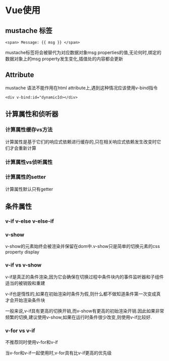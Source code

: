 # Vue使用

## mustache 标签

```
<span> Message: {{ msg }} </span>
```



mustache标签将会被替代为对应数据对象msg properties的值,无论何时,绑定的数据对象上的msg property发生变化,插值处的内容都会更新



## Attribute

mustache 语法不能作用在html attribute上,遇到这种情况应该使用v-bind指令

```
<div v-bind:id="dynamicId></div>
```



## 计算属性和侦听器

### 计算属性缓存vs方法

计算属性是基于它们的响应式依赖进行缓存的,只在相关响应式依赖发生改变时它们才会重新计算

### 计算属性vs侦听属性



### 计算属性的setter

计算属性默认只有getter



## 条件属性

### v-if v-else v-else-if

### v-show

v-show的元素始终会被渲染并保留在dom中.v-show只是简单的切换元素的css property display

### v-if vs v-show

v-if是真正的条件渲染,因为它会确保在切换过程中条件块内的事件监听器和子组件适当的被销毁和重建

v-if也是惰性的,如果在初始渲染时条件为假,则什么都不做知道条件第一次变成真才会开始渲染条件块

一般来说,v-if具有更高的切换开销,而v-show有更高的初始渲染开销.因此如果非常频繁的切换,建议使用v-show,如果在运行时条件很少改变,则使用v-if比较好.

### v-for vs v-if

不推荐同时使用v-for和v-if

当v-for和v-if一起使用时,v-for具有比v-if更高的优先级



